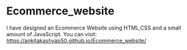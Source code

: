 # Ecommerce_website
I have designed an Ecommerce Website using HTML,CSS and a small amount of JavaScript.
You can visit:  https://ankitakashyap50.github.io/Ecommerce_website/
